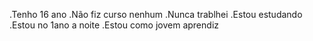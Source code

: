 .Tenho 16 ano
.Não fiz curso nenhum
.Nunca trablhei 
.Estou estudando 
.Estou no 1ano a noite
.Estou como jovem aprendiz
